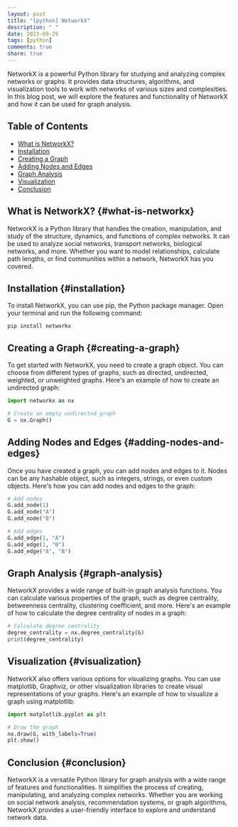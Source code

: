 ```yaml
---
layout: post
title: "[python] NetworkX"
description: " "
date: 2023-09-29
tags: [python]
comments: true
share: true
---
```


NetworkX is a powerful Python library for studying and analyzing complex networks or graphs. It provides data structures, algorithms, and visualization tools to work with networks of various sizes and complexities. In this blog post, we will explore the features and functionality of NetworkX and how it can be used for graph analysis.

## Table of Contents
- [What is NetworkX?](#what-is-networkx)
- [Installation](#installation)
- [Creating a Graph](#creating-a-graph)
- [Adding Nodes and Edges](#adding-nodes-and-edges)
- [Graph Analysis](#graph-analysis)
- [Visualization](#visualization)
- [Conclusion](#conclusion)

## What is NetworkX? {#what-is-networkx}
NetworkX is a Python library that handles the creation, manipulation, and study of the structure, dynamics, and functions of complex networks. It can be used to analyze social networks, transport networks, biological networks, and more. Whether you want to model relationships, calculate path lengths, or find communities within a network, NetworkX has you covered.

## Installation {#installation}
To install NetworkX, you can use pip, the Python package manager. Open your terminal and run the following command:

```
pip install networkx
```

## Creating a Graph {#creating-a-graph}
To get started with NetworkX, you need to create a graph object. You can choose from different types of graphs, such as directed, undirected, weighted, or unweighted graphs. Here's an example of how to create an undirected graph:

```python
import networkx as nx

# Create an empty undirected graph
G = nx.Graph()
```

## Adding Nodes and Edges {#adding-nodes-and-edges}
Once you have created a graph, you can add nodes and edges to it. Nodes can be any hashable object, such as integers, strings, or even custom objects. Here's how you can add nodes and edges to the graph:

```python
# Add nodes
G.add_node(1)
G.add_node("A")
G.add_node("B")

# Add edges
G.add_edge(1, "A")
G.add_edge(1, "B")
G.add_edge("A", "B")
```

## Graph Analysis {#graph-analysis}
NetworkX provides a wide range of built-in graph analysis functions. You can calculate various properties of the graph, such as degree centrality, betweenness centrality, clustering coefficient, and more. Here's an example of how to calculate the degree centrality of nodes in a graph:

```python
# Calculate degree centrality
degree_centrality = nx.degree_centrality(G)
print(degree_centrality)
```

## Visualization {#visualization}
NetworkX also offers various options for visualizing graphs. You can use matplotlib, Graphviz, or other visualization libraries to create visual representations of your graphs. Here's an example of how to visualize a graph using matplotlib:

```python
import matplotlib.pyplot as plt

# Draw the graph
nx.draw(G, with_labels=True)
plt.show()
```

## Conclusion {#conclusion}
NetworkX is a versatile Python library for graph analysis with a wide range of features and functionalities. It simplifies the process of creating, manipulating, and analyzing complex networks. Whether you are working on social network analysis, recommendation systems, or graph algorithms, NetworkX provides a user-friendly interface to explore and understand network data.